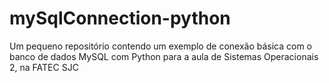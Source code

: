 # mySqlConnection-python
Um pequeno repositório contendo um exemplo de conexão básica com o banco de dados MySQL com Python para a aula de Sistemas Operacionais 2, na FATEC SJC
